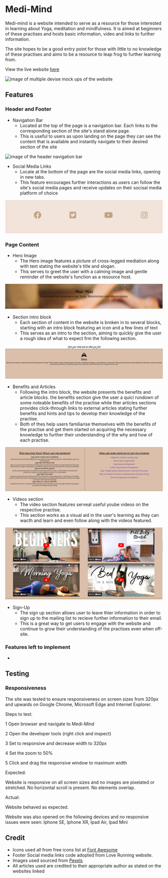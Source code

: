 # Medi-Mind

Medi-mind is a website intended to serve as a resource for those interested in learning about Yoga, meditation and mindfulness. It is aimed at beginners of these practises and hosts basic information, video and links to further information. 

The site hopes to be a good entry point for those with little to no knowledge of these practises and aims to be a resource to leap frog to further learning from.

View the live website [here](https://davidjf97.github.io/medimind/) 

<img src="../medimind/docs/readme_images/multidevice_mockup.PNG" alt="image of multiple devise mock ups of the website">

## Features

### Header and Footer

* Navigation Bar
    * Located at the top of the page is a navigation bar. Each links to the corresponding section of the site's stand alone page.
    * This is useful to users as upon landing on the page they can see the content that is available and instantly navigate to their desired section of the site

<img src="../medimind/docs/readme_images/headernavlinks.PNG" alt="image of the header navigation bar">

* Social Media Links
    * Locate at the bottom of the page are the social media links, opening in new tabs.
    * This feature encourages further interactions as users can follow the site's social media pages and receive updates on their socisal media platform of choice

<img src="docs/readme_images/footerlinks.PNG" alt="image of the footer social media links">

### Page Content

* Hero Image
    * The Hero image features a picture of cross-legged mediation along with text stating the website's title and slogan.
    * This serves to greet the user with a calming image and gentle reminder of the website's function as a resource host.

<img src="docs/readme_images/heroimage.PNG" alt="image of website's hero image">

* Section intro block
    * Each section of content in the website is broken in to several blocks, starting with an intro block featuring an icon and a few lines of text
    * This serves as an intro to the section, aiming to quickly give the user a rough idea of what to expect frm the following section.   

<img src="docs/readme_images/yoga1stblock.PNG" alt="image of the intro block to the yoga section">

* Benefits and Articles
    * Following the intro block, the website presents the benefits and article blocks. the benefits section give the user a quici rundown of some noteable benefits of the practise while ther articles sections provides click-through links to external articles stating further benefits and hints and tips to develop their knowledge of the practise.
    * Both of thes help users familiarise themselves with the benefits of the practise and get them started on acquiring the necessary knowledge to further their understanding of the why and how of each practise.

<img src="docs/readme_images/benefitsandarticles.PNG" alt="image of the benefits and artice blocks to the yoga section">

* Videos section
    * The video section features serveal useful yoube videos on the respective practise.
    * This section works as a visual aid in the user's learning as they can wacth and learn and even follow along with the videos featured.

<img src="docs/readme_images/videosection.PNG" alt="image of the video section block to the yoga section">

* Sign-Up
    * The sign up section allows user to leave thier information in order to sign up to the mailing list to recieve further information to their email.
    * This is a great way to get users to engage with the website and continue to grow their understanding of the practises even when off-site.

### Features left to implement
* 

## Testing

### Responsiveness

The site was tested to ensure responsiveness on screen sizes from 320px and upwards on Google Chrome, Microsoft Edge and Internet Explorer.

Steps to test:

1 Open browser and navigate to Medi-Mind

2 Open the developer tools (right click and inspect)

3 Set to responsive and decrease width to 320px

4 Set the zoom to 50%

5 Click and drag the responsive window to maximum width

Expected:

Website is responsive on all screen sizes and no images are pixelated or stretched. No horizontal scroll is present. No elements overlap.

Actual:

Website behaved as expected.

Website was also opened on the following devices and no responsive issues were seen:
Iphone SE, Iphone XR, Ipad Air, Ipad Mini


## Credit
* Icons used all from free icons list at [Font Awesome](https://fontawesome.com/)
* Footer Social media links code adopted from Love Running website.
* Images used sourced from [Pexels](https://www.pexels.com/)
* All articles used are credited to their appropriate author as stated on the websites linked